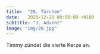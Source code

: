 ```yaml
---
title:  "20. Türchen"
date:   2020-12-20 00:00:00 +0100
subtitle: "3. Advent"
image: "img/20.jpg"
---
```


Timmy zündet die vierte Kerze an.